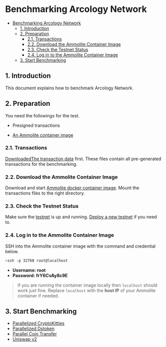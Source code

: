# Benchmarking Arcology Network

- [Benchmarking Arcology Network](#benchmarking-arcology-network)
  - [1. Introduction](#1-introduction)
  - [2. Preparation](#2-preparation)
    - [2.1. Transactions](#21-transactions)
    - [2.2. Download the Ammolite Container Image](#22-download-the-ammolite-container-image)
    - [2.3. Check the Testnet Status](#23-check-the-testnet-status)
    - [2.4. Log in to the Ammolite Container Image](#24-log-in-to-the-ammolite-container-image)
  - [3. Start Benchmarking](#3-start-benchmarking)

## 1. Introduction

This document explains how to benchmark Arcology Network.

## 2. Preparation
You need the followings for the test.

- Presigned transactions

- [An Ammolite container image](./ammolite-client.md)

### 2.1. Transactions

[DownloadedThe transaction data](https://github.com/arcology-network/presigned-transactions) first. These files contain all pre-generated transactions for the benchmarking. 

### 2.2. Download the Ammolite Container Image

Download and start [Ammolite docker container image](../mode/ammolite-client.md). Mount the transactions files to the right directory.

### 2.3. Check the Testnet Status

Make sure the [testnet](../mode/troubleshooting/check-testnet-status.md) is up and running. [Deploy a new testnet](../mode/deployment-comparison.md) if you need to.

### 2.4. Log in to the Ammolite Container Image

SSH into the Ammolite container image with the command and credential below.

```sh
>ssh -p 32768 root@localhost
```

- **Username: root**
- **Password: frY6CvAy8c9E**

> If you are running the container image locally then `localhost` should work just fine. Replace `localhost` with the **host IP** of your Ammolite container if needed.

## 3. Start Benchmarking

- [Parallelized CryptoKitties](https://github.com/arcology-network/parallel-kitties)
- [Parallelized Dstoken](https://github.com/arcology-network/parallel-dstoken)
- [Parallel Coin Transfer](https://github.com/arcology-network/parallel-coin-transfer)
- [Uniswap v2](https://github.com/arcology-network/uniswap-testing)
